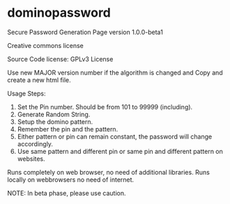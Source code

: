 # dominopassword
Secure Password Generation Page version 1.0.0-beta1

Creative commons license

Source Code license:
GPLv3 License

Use new MAJOR version number if the algorithm is changed and Copy and create a new html file.

Usage Steps:
1. Set the Pin number. Should be from 101 to 99999 (including). 
2. Generate Random String.
3. Setup the domino pattern.
4. Remember the pin and the pattern.
5. Either pattern or pin can remain constant, the password will change accordingly.
6. Use same pattern and different pin or same pin and different pattern on websites.

Runs completely on web browser, no need of additional libraries.
Runs locally on webbrowsers no need of internet.

NOTE: In beta phase, please use caution.
